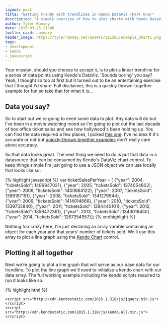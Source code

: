 ```yaml
---
layout: post
title: "Getting trendy with trendlines in Kendo DataViz (Part One)"
description: "A simple overview of how to plot charts with Kendo DataViz and how to custom plot trendlines on those charts."
author: Tyler Ramsey
date: 2015-03-25 21:00
twitter_card: summary
header_image: https://tylerramsey.net/assets/201503/example_chart1.png
tags:
- development
- kendo
- javascript
---
```


Your mission, should you choose to accept it, is to plot a linear trendline for a series of data points using Kendo's DataViz. 'Sounds boring' you say? Yeah, I thought so too at first but it turned out to be an entertaining exercise that I thought I'd share. Full disclaimer, this is a quickly thrown-together example for fun so take that for what it is...

## Data you say?

So to start out we're going to need some data to plot. Any data will do but I've been in a movie watching mood so I'm going to plot out the last decade of box office ticket sales and see how hollywood's been holding up. You can find the data required a few places, I picked [this one](http://pro.boxoffice.com/statistics/yearly "Yearly Box Office Sales"). I've no idea if it's accurate or not but [quickly-thrown together examples](http://blogs.msdn.com/b/oldnewthing/archive/2013/10/14/10456386.aspx "Little Programs") don't really care about accuracy.

<!--excerpt-->
<a name="start" />

So that data looks great. The next thing we need to do is put that data in a datasource that can be consumed by Kendo's DataViz chart control. To keep things simple I'm just going to use a JSON object we can use locally that looks like so:

{% highlight javascript %}
var ticketSalesPerYear = [
    {"year": 2004, "ticketsSold": 1496847021},
    {"year": 2005, "ticketsSold": 1374054602},
    {"year": 2006, "ticketsSold": 1400664122},
    {"year": 2007, "ticketsSold": 1399167151},
    {"year": 2008, "ticketsSold": 1341279944},    
    {"year": 2009, "ticketsSold": 1414014666},
    {"year": 2010, "ticketsSold": 1339733840},
    {"year": 2011, "ticketsSold": 1284440101},
    {"year": 2012, "ticketsSold": 1359472361},
    {"year": 2013, "ticketsSold": 1343018450},
    {"year": 2014, "ticketsSold": 1267354957}];
{% endhighlight %}

Nothing too crazy here, I'm just declaring an array varable containing an object for each year and that years' number of tickets sold. We'll use this array to plot a line graph using the [Kendo Chart](http://demos.telerik.com/kendo-ui/line-charts/index) control.

## Plotting it all together

Next we're going to plot a line graph that will serve as our base data for our trendline. To plot the line graph we'll need to initialize a kendo chart with our data array. The full working example including the kendo scripts required to run it looks like so:

{% highlight html %}
<!DOCTYPE html>
<html>
<head>
    <title></title>
    <link rel="stylesheet" href="http://cdn.kendostatic.com/2015.1.318/styles/kendo.common-material.min.css" />
    <link rel="stylesheet" href="http://cdn.kendostatic.com/2015.1.318/styles/kendo.material.min.css" />
    <link rel="stylesheet" href="http://cdn.kendostatic.com/2015.1.318/styles/kendo.dataviz.min.css" />
    <link rel="stylesheet" href="http://cdn.kendostatic.com/2015.1.318/styles/kendo.dataviz.material.min.css" />

    <script src="http://cdn.kendostatic.com/2015.1.318/js/jquery.min.js"></script>
    <script src="http://cdn.kendostatic.com/2015.1.318/js/kendo.all.min.js"></script>
</head>
<body>
<div id="example">
    <div id="chart"></div>
    <script>
        var ticketSalesPerYear = [
            {"year": 2004, "ticketsSold": 1496847021},
            {"year": 2005, "ticketsSold": 1374054602},
            {"year": 2006, "ticketsSold": 1400664122},
            {"year": 2007, "ticketsSold": 1399167151},
            {"year": 2008, "ticketsSold": 1341279944},
            {"year": 2009, "ticketsSold": 1414014666},
            {"year": 2010, "ticketsSold": 1339733840},
            {"year": 2011, "ticketsSold": 1284440101},
            {"year": 2012, "ticketsSold": 1359472361},
            {"year": 2013, "ticketsSold": 1343018450},
            {"year": 2014, "ticketsSold": 1267354957}];

        function createChart() {
            $("#chart").kendoChart({
                dataSource: {
                    data: ticketSalesPerYear
                },
                title: {
                    text: "Total Box Office Ticket Sales"
                },
                legend: {
                    visible: false
                },
                seriesDefaults: {
                    type: "line",
                    labels: {
                        visible: false,
                        format: "n0",
                        background: "transparent"
                    }
                },
                series: [{
                    field: "ticketsSold",
                }],
                valueAxis: {
                  labels: {
                    format: "n0"
                  }
                },
                categoryAxis: {
                    field: "year",
                    majorGridLines: {
                        visible: false
                    },
                }
            });
        }

        $(document).ready(createChart);
    </script>
</div>
</body>
</html>

{% endhighlight %}

Again, this is fairly straight forward. We're adding the html required to get the example to run, creating our array and then generating a kendo chart on the div with the id "#chart" using our array as the data source's data parameter. I'm not going to get too in-depth with how the kendo chart works as you can find more detailed examples on their site. However, in general you pass it an array of objects, then define which field in the array will serve as the "series", define which field will serve as the "category axis" and then kendo does the rest.

If you throw that code in an html page and open it up in your browser it should render something like this:

[![example_chart1](https://tylerramsey.net/assets/201503/example_chart1.png "Click for js fiddle")](https://jsfiddle.net/ramseytm/d79q8p33/)
{: style="text-align: center"}

## Getting to the point

OK, so that looks great and we've got a base to work with. Now, let's say we want to demonstrate the over-all trend of the number of box office tickets sold in the past decade using a linear trendline. Kendo, at the time of writing, does not have a built-in way of generate a trendline like, say, Excel does. So we'll have to do it manually.

Fortunately, we've already demonstrated the Kendo chart can easily draw lines between the points in our series quite easily. So, all we have to do to draw a trendline is calculate the start and end point of the line and add it as a new series for the chart widget to draw for us. That's exactly what we'll do in the [next post](https://tylerramsey.net/2015/03/29/trendy-with-trendlines-part2.html).
